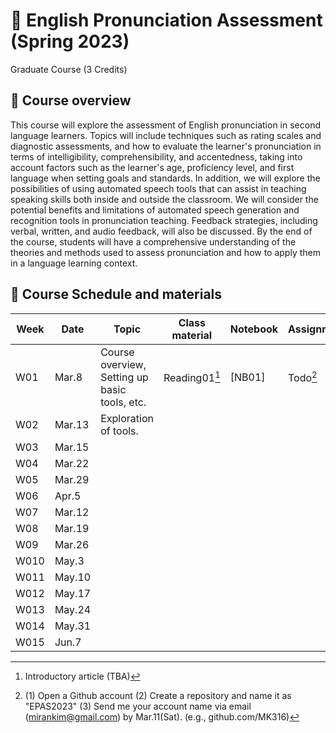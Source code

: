 # 📕 English Pronunciation Assessment (Spring 2023)
Graduate Course (3 Credits)

## 🔳 Course overview
This course will explore the assessment of English pronunciation in second language learners. Topics will include techniques such as rating scales and diagnostic assessments, and how to evaluate the learner's pronunciation in terms of intelligibility, comprehensibility, and accentedness, taking into account factors such as the learner's age, proficiency level, and first language when setting goals and standards. In addition, we will explore the possibilities of using automated speech tools that can assist in teaching speaking skills both inside and outside the classroom.  We will consider the potential benefits and limitations of automated speech generation and recognition tools in pronunciation teaching. Feedback strategies, including verbal, written, and audio feedback, will also be discussed. By the end of the course, students will have a comprehensive understanding of the theories and methods used to assess pronunciation and how to apply them in a language learning context.

## 🔳 Course Schedule and materials

|Week|Date|Topic|Class material|Notebook|Assignments|
|--|--|--|--|--|--|
|W01|Mar.8|Course overview, Setting up basic tools, etc.|Reading01[^1]|[NB01]|Todo[^2]|
|W02|Mar.13| Exploration of tools.||||
|W03|Mar.15| | ||
|W04|Mar.22| | ||
|W05|Mar.29| | ||
|W06|Apr.5| | ||
|W07|Mar.12| | ||
|W08|Mar.19| | ||
|W09|Mar.26| | ||
|W010|May.3| | ||
|W011|May.10| | ||
|W012|May.17| | ||
|W013|May.24| | ||
|W014|May.31| | ||
|W015|Jun.7| | ||



[^1]: Introductory article (TBA)
[^2]: (1) Open a Github account (2) Create a repository and name it as "EPAS2023" (3) Send me your account name via email (mirankim@gmail.com) by Mar.11(Sat). (e.g., github.com/MK316)
